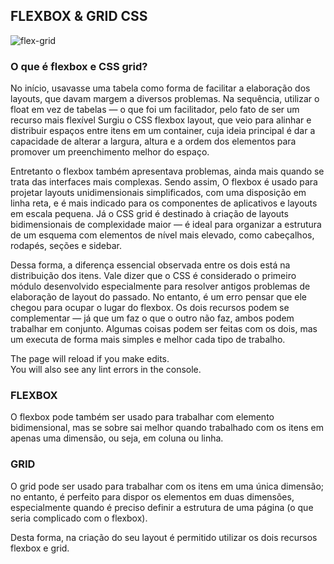 ## FLEXBOX & GRID CSS
![flex-grid](https://user-images.githubusercontent.com/16269962/74557584-32adb400-4f3f-11ea-968d-5bbc033df9e7.png)

### O que é flexbox e CSS grid?

No início, usavasse uma tabela como forma de facilitar a elaboração dos layouts, que davam margem a diversos problemas.
Na sequência, utilizar o float em vez de tabelas — o que foi um facilitador, pelo fato de ser um recurso mais flexível
Surgiu o CSS flexbox layout, que veio para alinhar e distribuir espaços entre itens em um container, cuja ideia principal é dar a capacidade de alterar a largura, altura e a ordem dos elementos para promover um preenchimento melhor do espaço.

Entretanto o flexbox também apresentava problemas, ainda mais quando se trata das interfaces mais complexas. Sendo assim, O flexbox é usado para projetar layouts unidimensionais simplificados, com uma disposição em linha reta, e é mais indicado para os componentes de aplicativos e layouts em escala pequena. Já o CSS grid é destinado à criação de layouts bidimensionais de complexidade maior — é ideal para organizar a estrutura de um esquema com elementos de nível mais elevado, como cabeçalhos, rodapés, seções e sidebar.

Dessa forma, a diferença essencial observada entre os dois está na distribuição dos itens. Vale dizer que o CSS é considerado o primeiro módulo desenvolvido especialmente para resolver antigos problemas de elaboração de layout do passado. No entanto, é um erro pensar que ele chegou para ocupar o lugar do flexbox.
Os dois recursos podem se complementar — já que um faz o que o outro não faz, ambos podem trabalhar em conjunto. Algumas coisas podem ser feitas com os dois, mas um executa de forma mais simples e melhor cada tipo de trabalho. 

The page will reload if you make edits.<br />
You will also see any lint errors in the console.

### FLEXBOX

O flexbox pode também ser usado para trabalhar com elemento bidimensional, mas se sobre sai melhor quando trabalhado com os itens em apenas uma dimensão, ou seja, em coluna ou linha.

### GRID

O grid pode ser usado para trabalhar com os itens em uma única dimensão; no entanto, é perfeito para dispor os elementos em duas dimensões, especialmente quando é preciso definir a estrutura de uma página (o que seria complicado com o flexbox).

Desta forma, na criação do seu layout é permitido utilizar os dois recursos flexbox e grid.

